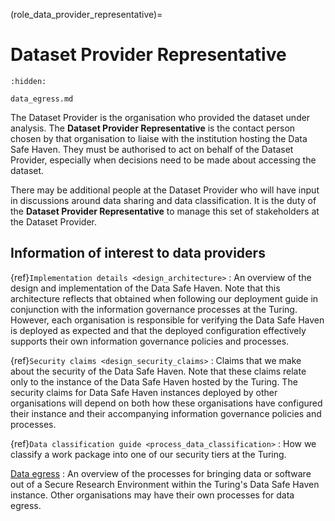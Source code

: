 (role_data_provider_representative)=

# Dataset Provider Representative

```{toctree}
:hidden:

data_egress.md
```

The Dataset Provider is the organisation who provided the dataset under analysis.
The **Dataset Provider Representative** is the contact person chosen by that organisation to liaise with the institution hosting the Data Safe Haven.
They must be authorised to act on behalf of the Dataset Provider, especially when decisions need to be made about accessing the dataset.

There may be additional people at the Dataset Provider who will have input in discussions around data sharing and data classification.
It is the duty of the **Dataset Provider Representative** to manage this set of stakeholders at the Dataset Provider.

## Information of interest to data providers

{ref}`Implementation details <design_architecture>`
: An overview of the design and implementation of the Data Safe Haven. Note that this architecture reflects that obtained when following our deployment guide in conjunction with the information governance processes at the Turing. However, each organisation is responsible for verifying the Data Safe Haven is deployed as expected and that the deployed configuration effectively supports their own information governance policies and processes.

{ref}`Security claims <design_security_claims>`
: Claims that we make about the security of the Data Safe Haven. Note that these claims relate only to the instance of the Data Safe Haven hosted by the Turing. The security claims for Data Safe Haven instances deployed by other organisations will depend on both how these organisations have configured their instance and their accompanying information governance policies and processes.

{ref}`Data classification guide <process_data_classification>`
: How we classify a work package into one of our security tiers at the Turing.

[Data egress](data_egress.md)
: An overview of the processes for bringing data or software out of a Secure Research Environment within the Turing's Data Safe Haven instance. Other organisations may have their own processes for data egress.
